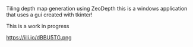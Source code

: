 Tiling depth map generation using ZeoDepth this is a windows application that uses a gui created with tkinter!

This is a work in progress 

https://iili.io/dBBU5TG.png
